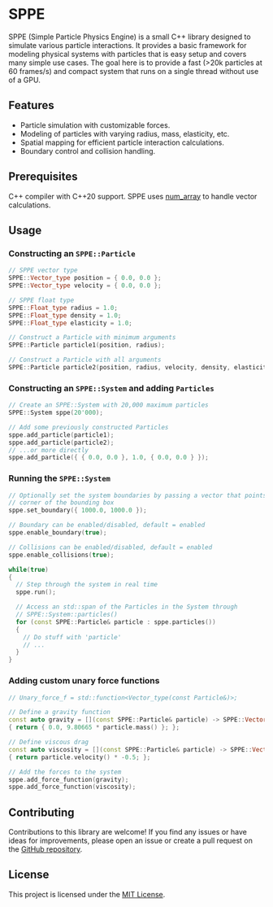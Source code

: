 # SPPE
SPPE (Simple Particle Physics Engine) is a small C++ library designed to simulate various particle interactions. It provides a basic framework for modeling physical systems with particles that is easy setup and covers many simple use cases. The goal here is to provide a fast (>20k particles at 60 frames/s) and compact system that runs on a single thread without use of a GPU.

## Features
- Particle simulation with customizable forces.
- Modeling of particles with varying radius, mass, elasticity, etc.
- Spatial mapping for efficient particle interaction calculations.
- Boundary control and collision handling.

## Prerequisites
C++ compiler with C++20 support. SPPE uses [num_array](https://github.com/tristan-bamford/num_array) to handle vector calculations.

## Usage
### Constructing an `SPPE::Particle`
```cpp
// SPPE vector type
SPPE::Vector_type position = { 0.0, 0.0 };
SPPE::Vector_type velocity = { 0.0, 0.0 };

// SPPE float type
SPPE::Float_type radius = 1.0;
SPPE::Float_type density = 1.0;
SPPE::Float_type elasticity = 1.0;

// Construct a Particle with minimum arguments
SPPE::Particle particle1(position, radius);

// Construct a Particle with all arguments
SPPE::Particle particle2(position, radius, velocity, density, elasticity);
```
### Constructing an `SPPE::System` and adding `Particles`
```cpp
// Create an SPPE::System with 20,000 maximum particles
SPPE::System sppe(20'000);

// Add some previously constructed Particles
sppe.add_particle(particle1);
sppe.add_particle(particle2);
// ...or more directly
sppe.add_particle({ { 0.0, 0.0 }, 1.0, { 0.0, 0.0 } });
```
### Running the `SPPE::System`
```cpp
// Optionally set the system boundaries by passing a vector that points to a 
// corner of the bounding box
sppe.set_boundary({ 1000.0, 1000.0 });

// Boundary can be enabled/disabled, default = enabled
sppe.enable_boundary(true);

// Collisions can be enabled/disabled, default = enabled
sppe.enable_collisions(true);

while(true)
{
  // Step through the system in real time
  sppe.run();

  // Access an std::span of the Particles in the System through 
  // SPPE::System::particles()
  for (const SPPE::Particle& particle : sppe.particles())
  {
    // Do stuff with 'particle'
    // ...
  }
}
```
### Adding custom unary force functions
```cpp
// Unary_force_f = std::function<Vector_type(const Particle&)>;

// Define a gravity function
const auto gravity = [](const SPPE::Particle& particle) -> SPPE::Vector_type
{ return { 0.0, 9.80665 * particle.mass() }; };

// Define viscous drag
const auto viscosity = [](const SPPE::Particle& particle) -> SPPE::Vector_type
{ return particle.velocity() * -0.5; };

// Add the forces to the system
sppe.add_force_function(gravity);
sppe.add_force_function(viscosity);
```
## Contributing

Contributions to this library are welcome! If you find any issues or have ideas for improvements, please open an issue or create a pull request on the [GitHub repository](https://github.com/tristan-bamford/sppe).

## License

This project is licensed under the [MIT License](LICENSE).